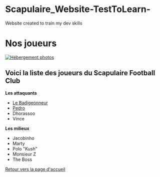 # Scapulaire_Website-TestToLearn-
Website created to train my dev skills

<html>
	<head>
		<meta charset="UTF-8" />
		<title>Nos Joueurs</title>
	</head>
	<body>
		<h1>Nos joueurs</h1>
		<a href="http://www.hostingpics.net/viewer.php?id=491514scapulaireicone.png"><img src="http://img4.hostingpics.net/thumbs/mini_491514scapulaireicone.png" alt="Hébergement photos" /></a>
		<h2>Voici la liste des joueurs du Scapulaire Football Club</h2>
		<p><strong>Les attaquants</strong></p>
		<ul>
			<li><a href="Joueurs/Le Badigeonneur.html" title="Il aime le boudin!">Le Badigeonneur</a></li>
			<li><a href="Joueurs/Pedro.html" title="Visca el Barça!">Pedro</a></li>
			<li>Dhorassoo</li>
			<li>Vince</li>
		</ul>
		<p><strong>Les milieux</strong></p>
		<ul>
			<li>Jacobinho</li>
			<li>Marty</li>
			<li>Polo "Kush"</li>
			<li>Monsieur Z</li>
			<li>The Boss</li>
		</ul>
		<p><a href="https://github.com/Nephelim33/Scapulaire_Website-TestToLearn-/blob/master/First_Page.mdl">Retour vers la page d'accueil</a></p>
	</body>
</html>

